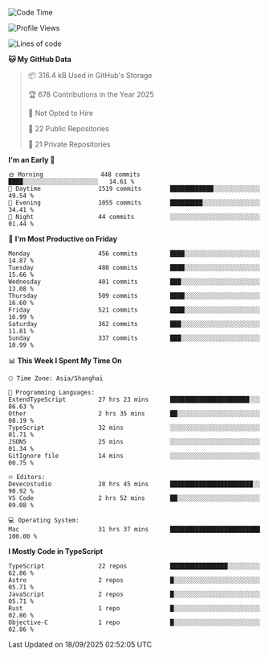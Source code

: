 <!--START_SECTION:waka-->
![Code Time](http://img.shields.io/badge/Code%20Time-4%2C111%20hrs%203%20mins-blue)

![Profile Views](http://img.shields.io/badge/Profile%20Views-0-blue)

![Lines of code](https://img.shields.io/badge/From%20Hello%20World%20I%27ve%20Written-3.2%20million%20lines%20of%20code-blue)

**🐱 My GitHub Data** 

> 📦 316.4 kB Used in GitHub's Storage 
 > 
> 🏆 678 Contributions in the Year 2025
 > 
> 🚫 Not Opted to Hire
 > 
> 📜 22 Public Repositories 
 > 
> 🔑 21 Private Repositories 
 > 
**I'm an Early 🐤** 

```text
🌞 Morning                448 commits         ████░░░░░░░░░░░░░░░░░░░░░   14.61 % 
🌆 Daytime                1519 commits        ████████████░░░░░░░░░░░░░   49.54 % 
🌃 Evening                1055 commits        █████████░░░░░░░░░░░░░░░░   34.41 % 
🌙 Night                  44 commits          ░░░░░░░░░░░░░░░░░░░░░░░░░   01.44 % 
```
📅 **I'm Most Productive on Friday** 

```text
Monday                   456 commits         ████░░░░░░░░░░░░░░░░░░░░░   14.87 % 
Tuesday                  480 commits         ████░░░░░░░░░░░░░░░░░░░░░   15.66 % 
Wednesday                401 commits         ███░░░░░░░░░░░░░░░░░░░░░░   13.08 % 
Thursday                 509 commits         ████░░░░░░░░░░░░░░░░░░░░░   16.60 % 
Friday                   521 commits         ████░░░░░░░░░░░░░░░░░░░░░   16.99 % 
Saturday                 362 commits         ███░░░░░░░░░░░░░░░░░░░░░░   11.81 % 
Sunday                   337 commits         ███░░░░░░░░░░░░░░░░░░░░░░   10.99 % 
```


📊 **This Week I Spent My Time On** 

```text
🕑︎ Time Zone: Asia/Shanghai

💬 Programming Languages: 
ExtendTypeScript         27 hrs 23 mins      ██████████████████████░░░   86.63 % 
Other                    2 hrs 35 mins       ██░░░░░░░░░░░░░░░░░░░░░░░   08.19 % 
TypeScript               32 mins             ░░░░░░░░░░░░░░░░░░░░░░░░░   01.71 % 
JSON5                    25 mins             ░░░░░░░░░░░░░░░░░░░░░░░░░   01.34 % 
GitIgnore file           14 mins             ░░░░░░░░░░░░░░░░░░░░░░░░░   00.75 % 

🔥 Editors: 
Devecostudio             28 hrs 45 mins      ███████████████████████░░   90.92 % 
VS Code                  2 hrs 52 mins       ██░░░░░░░░░░░░░░░░░░░░░░░   09.08 % 

💻 Operating System: 
Mac                      31 hrs 37 mins      █████████████████████████   100.00 % 
```

**I Mostly Code in TypeScript** 

```text
TypeScript               22 repos            ████████████████░░░░░░░░░   62.86 % 
Astro                    2 repos             █░░░░░░░░░░░░░░░░░░░░░░░░   05.71 % 
JavaScript               2 repos             █░░░░░░░░░░░░░░░░░░░░░░░░   05.71 % 
Rust                     1 repo              █░░░░░░░░░░░░░░░░░░░░░░░░   02.86 % 
Objective-C              1 repo              █░░░░░░░░░░░░░░░░░░░░░░░░   02.86 % 
```




 Last Updated on 18/09/2025 02:52:05 UTC
<!--END_SECTION:waka-->
